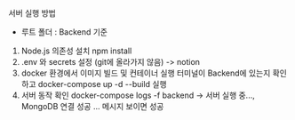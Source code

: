 서버 실행 방법 
- 루트 폴더 : Backend 기준
1. Node.js 의존성 설치
     npm install
2. .env 와 secrets 설정 (git에 올라가지 않음)
   -> notion
3. docker 환경에서 이미지 빌드 및 컨테이너 실행
   터미널이 Backend에 있는지 확인하고
   docker-compose up -d --build 실행
4. 서버 동작 확인
   docker-compose logs -f backend
   -> 서버 실행 중..., MongoDB 연결 성공 ...  메시지 보이면 성공
